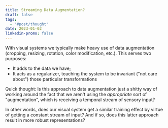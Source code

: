 ```yaml
---
title: Streaming Data Augmentation?
draft: false
tags:
  - "#post/thought"
date: 2023-01-02
linkedin-promo: false
---
```

With visual systems we typically make heavy use of data augmentation (cropping, resizing, rotation, color modification, etc.). This serves two purposes:
- It adds to the data we have;
- It acts as a regularizer, teaching the system to be invariant ("not care about") those particular transformations

Quick thought: Is this approach to data augmentation just a shitty way of working around the fact that we aren't using the *appropriate* sort of "augmentation", which is receiving a temporal stream of sensory input?

In other words, does our visual system get a similar training effect by virtue of getting a constant stream of input? And if so, does this latter approach result in more robust representations?